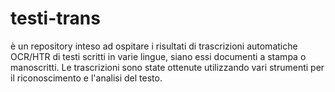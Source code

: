 # testi-trans 
è un repository inteso ad ospitare i risultati di trascrizioni automatiche OCR/HTR di testi scritti in varie lingue, siano essi documenti a stampa o manoscritti. Le trascrizioni sono state ottenute utilizzando vari strumenti per il riconoscimento e l'analisi del testo.
